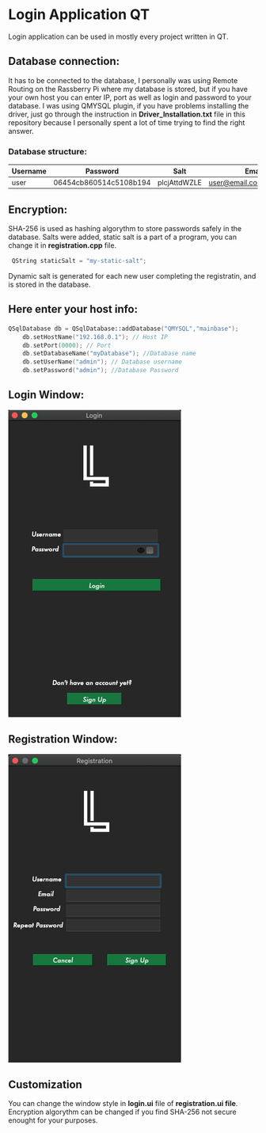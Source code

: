 # Login Application QT

Login application can be used in mostly every project written in QT. 

## Database connection:
It has to be connected to the database, I personally was using Remote Routing on the Rassberry Pi 
where my database is stored, but if you have your own host you can enter IP, port as well as login and password to
your database. I was using QMYSQL plugin, if you have problems installing the driver, just go through the instruction in
**Driver_Installation.txt** file in this repository because I personally spent a lot of time trying to find the right answer.
### Database structure:
| Username        | Password                 | Salt           |  Email          |
| -------------   |:-------------:           | :-------------:|-----:           |
| user            | 06454cb860514c5108b194   | plcjAttdWZLE   | user@email.com  |


## Encryption:
SHA-256 is used as hashing algorythm to store passwords safely in the database. Salts were added, static salt is a part of a program, 
you can change it in **registration.cpp** file. 
```C++
 QString staticSalt = "my-static-salt";
```
Dynamic salt is generated for each new user completing the registratin, and is stored in the database.

## Here enter your host info:
```C++
QSqlDatabase db = QSqlDatabase::addDatabase("QMYSQL","mainbase");
    db.setHostName("192.168.0.1"); // Host IP 
    db.setPort(0000); // Port
    db.setDatabaseName("myDatabase"); //Database name 
    db.setUserName("admin"); // Database username
    db.setPassword("admin"); //Database Password
```

## Login Window:
![alt text](https://github.com/Luk4s1k/Login_Application_QT/blob/master/loginWindow.png)

## Registration Window:
![alt text](https://github.com/Luk4s1k/Login_Application_QT/blob/master/registrtionWindow.png)

## Customization 

You can change the window style in **login.ui** file of **registration.ui file**. Encryption algorythm can be changed if you find SHA-256 not 
secure enought for your purposes. 
